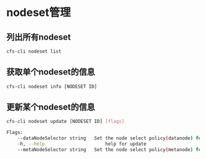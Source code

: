 # nodeset管理

## 列出所有nodeset

```bash
cfs-cli nodeset list
```

## 获取单个nodeset的信息

```bash
cfs-cli nodeset info [NODESET ID]
```

## 更新某个nodeset的信息

```bash
cfs-cli nodeset update [NODESET ID] [flags]
```

```bash
Flags:
    --dataNodeSelector string   Set the node select policy(datanode) for specify nodeset
    -h, --help                      help for update
    --metaNodeSelector string   Set the node select policy(metanode) for specify nodeset
```